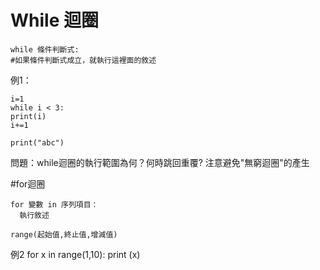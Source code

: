 # While 迴圈
```
while 條件判斷式:
#如果條件判斷式成立，就執行這裡面的敘述
```
例1：
```
i=1
while i < 3:
print(i)
i+=1

print("abc")
```
問題：while迴圈的執行範圍為何？何時跳回重覆?
注意避免"無窮迴圈"的產生

#for迴圈
```
for 變數 in 序列項目：
  執行敘述
  
range(起始值,終止值,增減值)
```
例2
for x in range(1,10):
  print (x)
